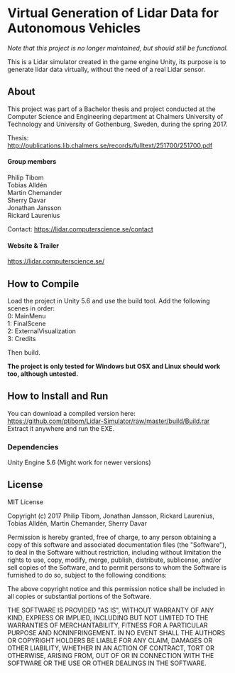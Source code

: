 # Virtual Generation of Lidar Data for Autonomous Vehicles
*Note that this project is no longer maintained, but should still be functional.*

This is a Lidar simulator created in the game engine Unity, its purpose is to generate lidar data virtually, without the need of a real Lidar sensor. 

## About
This project was part of a Bachelor thesis and project conducted at the Computer Science and Engineering department at Chalmers University of Technology and University of Gothenburg, Sweden, during the spring 2017.

Thesis: http://publications.lib.chalmers.se/records/fulltext/251700/251700.pdf  

#### Group members  
Philip Tibom  
Tobias Alldén  
Martin Chemander  
Sherry Davar  
Jonathan Jansson  
Rickard Laurenius  

Contact: https://lidar.computerscience.se/contact

#### Website & Trailer
https://lidar.computerscience.se/

## How to Compile  
Load the project in Unity 5.6 and use the build tool. 
Add the following scenes in order:  
0: MainMenu  
1: FinalScene  
2: ExternalVisualization  
3: Credits  

Then build.

**The project is only tested for Windows but OSX and Linux should work too, although untested.**

## How to Install and Run
You can download a compiled version here:  
https://github.com/ptibom/Lidar-Simulator/raw/master/build/Build.rar  
Extract it anywhere and run the EXE.  

### Dependencies
Unity Engine 5.6 (Might work for newer versions)

## License

MIT License

Copyright (c) 2017 Philip Tibom, Jonathan Jansson, Rickard Laurenius, Tobias Alldén, Martin Chemander, Sherry Davar

Permission is hereby granted, free of charge, to any person obtaining a copy of this software and associated documentation files (the "Software"), to deal in the Software without restriction, including without limitation the rights to use, copy, modify, merge, publish, distribute, sublicense, and/or sell copies of the Software, and to permit persons to whom the Software is furnished to do so, subject to the following conditions:

The above copyright notice and this permission notice shall be included in all copies or substantial portions of the Software.

THE SOFTWARE IS PROVIDED "AS IS", WITHOUT WARRANTY OF ANY KIND, EXPRESS OR IMPLIED, INCLUDING BUT NOT LIMITED TO THE WARRANTIES OF MERCHANTABILITY, FITNESS FOR A PARTICULAR PURPOSE AND NONINFRINGEMENT. IN NO EVENT SHALL THE AUTHORS OR COPYRIGHT HOLDERS BE LIABLE FOR ANY CLAIM, DAMAGES OR OTHER LIABILITY, WHETHER IN AN ACTION OF CONTRACT, TORT OR OTHERWISE, ARISING FROM, OUT OF OR IN CONNECTION WITH THE SOFTWARE OR THE USE OR OTHER DEALINGS IN THE SOFTWARE.



